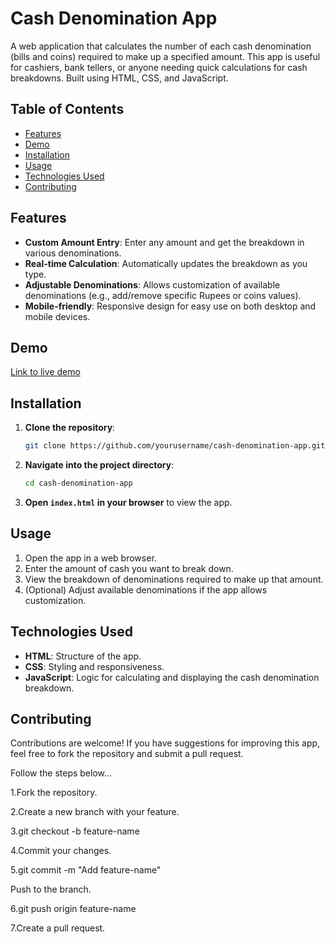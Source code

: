 
# Cash Denomination App

A web application that calculates the number of each cash denomination (bills and coins) required to make up a specified amount. This app is useful for cashiers, bank tellers, or anyone needing quick calculations for cash breakdowns. Built using HTML, CSS, and JavaScript.

## Table of Contents

- [Features]()
- [Demo]()
- [Installation]()
- [Usage]()
- [Technologies Used]()
- [Contributing]()


## Features

- **Custom Amount Entry**: Enter any amount and get the breakdown in various denominations.
- **Real-time Calculation**: Automatically updates the breakdown as you type.
- **Adjustable Denominations**: Allows customization of available denominations (e.g., add/remove specific Rupees or coins values).
- **Mobile-friendly**: Responsive design for easy use on both desktop and mobile devices.

## Demo

[Link to live demo](https://kumara1917.github.io/Cash_Denomination/) 

## Installation

1. **Clone the repository**:
   ```bash
   git clone https://github.com/yourusername/cash-denomination-app.git
   ```
2. **Navigate into the project directory**:
   ```bash
   cd cash-denomination-app
   ```
3. **Open `index.html` in your browser** to view the app.

## Usage

1. Open the app in a web browser.
2. Enter the amount of cash you want to break down.
3. View the breakdown of denominations required to make up that amount.
4. (Optional) Adjust available denominations if the app allows customization.

## Technologies Used

- **HTML**: Structure of the app.
- **CSS**: Styling and responsiveness.
- **JavaScript**: Logic for calculating and displaying the cash denomination breakdown.

## Contributing
Contributions are welcome! If you have suggestions for improving this app, feel free to fork the repository and submit a pull request.

Follow the steps below...

1.Fork the repository.

2.Create a new branch with your feature.

3.git checkout -b feature-name

4.Commit your changes.

5.git commit -m "Add feature-name"

Push to the branch.

6.git push origin feature-name

7.Create a pull request.

